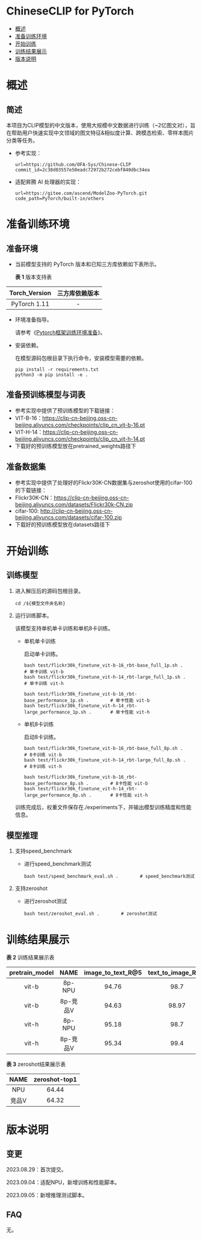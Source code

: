 # ChineseCLIP for PyTorch

-   [概述](概述.md)
-   [准备训练环境](准备训练环境.md)
-   [开始训练](开始训练.md)
-   [训练结果展示](训练结果展示.md)
-   [版本说明](版本说明.md)



# 概述

## 简述

本项目为CLIP模型的中文版本，使用大规模中文数据进行训练（~2亿图文对），旨在帮助用户快速实现中文领域的图文特征&相似度计算、跨模态检索、零样本图片分类等任务。
- 参考实现：

  ```
  url=https://github.com/OFA-Sys/Chinese-CLIP
  commit_id=2c38d03557e50eadc72972b272cebf840dbc34ea
  ```

- 适配昇腾 AI 处理器的实现：

  ```
  url=https://gitee.com/ascend/ModelZoo-PyTorch.git
  code_path=PyTorch/built-in/others
  ```


# 准备训练环境

## 准备环境

- 当前模型支持的 PyTorch 版本和已知三方库依赖如下表所示。

  **表 1**  版本支持表

|    Torch_Version     | 三方库依赖版本 | 
|:--------------------:|:-------:|
|   PyTorch 1.11       |    -    |
  
- 环境准备指导。

  请参考《[Pytorch框架训练环境准备](https://www.hiascend.com/document/detail/zh/ModelZoo/pytorchframework/ptes)》。
  
- 安装依赖。

  在模型源码包根目录下执行命令，安装模型需要的依赖。
  ```
  pip install -r requirements.txt
  python3 -m pip install -e .
  ```

## 准备预训练模型与词表

- 参考实现中提供了预训练模型的下载链接：
- VIT-B-16：https://clip-cn-beijing.oss-cn-beijing.aliyuncs.com/checkpoints/clip_cn_vit-b-16.pt
- VIT-H-14：https://clip-cn-beijing.oss-cn-beijing.aliyuncs.com/checkpoints/clip_cn_vit-h-14.pt
- 下载好的预训练模型放在pretrained_weights路径下

## 准备数据集

- 参考实现中提供了处理好的Flickr30K-CN数据集与zeroshot使用的cifar-100的下载链接：
- Flickr30K-CN：https://clip-cn-beijing.oss-cn-beijing.aliyuncs.com/datasets/Flickr30k-CN.zip
- cifar-100: http://clip-cn-beijing.oss-cn-beijing.aliyuncs.com/datasets/cifar-100.zip
- 下载好的预训练模型放在datasets路径下



# 开始训练

## 训练模型

1. 进入解压后的源码包根目录。

   ```
   cd /${模型文件夹名称}
   ```

2. 运行训练脚本。

   该模型支持单机单卡训练和单机8卡训练。

   - 单机单卡训练

     启动单卡训练。

     ```
     bash test/flickr30k_finetune_vit-b-16_rbt-base_full_1p.sh .        # 单卡训练 vit-b
     bash test/flickr30k_finetune_vit-h-14_rbt-large_full_1p.sh .       # 单卡训练 vit-h
     
     bash test/flickr30k_finetune_vit-b-16_rbt-base_performance_1p.sh .        # 单卡性能 vit-b
     bash test/flickr30k_finetune_vit-h-14_rbt-large_performance_1p.sh .       # 单卡性能 vit-h
     ```
     
   - 单机8卡训练

     启动8卡训练。
     ```
     bash test/flickr30k_finetune_vit-b-16_rbt-base_full_8p.sh .        # 8卡训练 vit-b
     bash test/flickr30k_finetune_vit-h-14_rbt-large_full_8p.sh .       # 8卡训练 vit-h
     
     bash test/flickr30k_finetune_vit-b-16_rbt-base_performance_8p.sh .        # 8卡性能 vit-b
     bash test/flickr30k_finetune_vit-h-14_rbt-large_performance_8p.sh .       # 8卡性能 vit-h
     ```
     
  
   
   训练完成后，权重文件保存在./experiments下，并输出模型训练精度和性能信息。

## 模型推理

1. 支持speed_benchmark

   - 进行speed_benchmark测试
      ```
      bash test/speed_benchmark_eval.sh .        # speed_benchmark测试
      ```
   
2. 支持zeroshot
   - 进行zeroshot测试
      ```
      bash test/zeroshot_eval.sh .        # zeroshot测试
      ```

# 训练结果展示

  **表 2**  训练结果展示表


  | pretrain_model |  NAME  | image_to_text_R@5 | text_to_image_R@5 |   FPS   | Epochs | batch_size |
|:--------------:|:------:|:-----------------:|:-----------------:|:-------:|:------:|:----------:|
  |     vit-b      | 8p-NPU |       94.76       |       98.7        | 2280.00 |   3    |    128     |
  |     vit-b      | 8p-竞品V |       94.63       |       98.97       | 2512.40 |   3    |    128     |
  |     vit-h      | 8p-NPU |       95.18       |       98.7        | 316.07  |   3    |     32     |
  |     vit-h      | 8p-竞品V |       95.34       |       99.4        | 348.13  |   3    |     32     |

  **表 3**  zeroshot结果展示表

|     NAME     | zeroshot-top1 | 
|:------------:|:-------------:|
| NPU |     64.44     |
| 竞品V |     64.32     |


# 版本说明

## 变更

2023.08.29：首次提交。

2023.09.04：适配NPU，新增训练和性能脚本。

2023.09.05：新增推理测试脚本。

## FAQ

无。